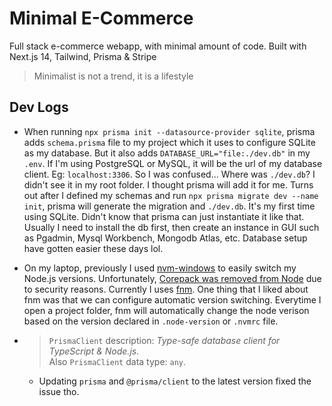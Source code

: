 # Minimal E-Commerce

Full stack e-commerce webapp, with minimal amount of code. Built with Next.js 14, Tailwind, Prisma & Stripe

> Minimalist is not a trend, it is a lifestyle

## Dev Logs

- When running `npx prisma init --datasource-provider sqlite`, prisma adds `schema.prisma` file to my project which it uses to configure SQLite as my database. But it also adds `DATABASE_URL="file:./dev.db"` in my `.env`. If I'm using PostgreSQL or MySQL, it will be the url of my database client. Eg: `localhost:3306`. So I was confused... Where was `./dev.db`? I didn't see it in my root folder. I thought prisma will add it for me. Turns out after I defined my schemas and run `npx prisma migrate dev --name init`, prisma will generate the migration and `./dev.db`. It's my first time using SQLite. Didn't know that prisma can just instantiate it like that. Usually I need to install the db first, then create an instance in GUI such as Pgadmin, Mysql Workbench, Mongodb Atlas, etc. Database setup have gotten easier these days lol.

- On my laptop, previously I used [nvm-windows](https://github.com/coreybutler/nvm-windows) to easily switch my Node.js versions. Unfortunately, [Corepack was removed from Node](https://www.youtube.com/watch?v=I7qMwaxNNOc) due to security reasons. Currently I uses [fnm](https://github.com/Schniz/fnm). One thing that I liked about fnm was that we can configure automatic version switching. Everytime I open a project folder, fnm will automatically change the node verison based on the version declared in `.node-version` or `.nvmrc` file.

- > `PrismaClient` description: _Type-safe database client for TypeScript & Node.js_.\
Also `PrismaClient` data type: `any`.

  - Updating `prisma` and `@prisma/client` to the latest version fixed the issue tho.
